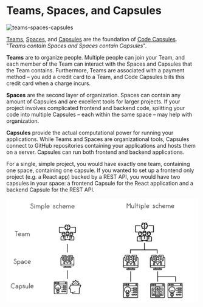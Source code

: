 # Teams, Spaces, and Capsules

![teams-spaces-capsules](../assets/faq/teamspacecapsule.png)

[Teams](https://codecapsules.io/docs/faq/what-is-a-team), [Spaces](https://codecapsules.io/docs/faq/what-is-a-space), and [Capsules](https://codecapsules.io/docs/faq/what-is-a-capsule) are the foundation of [Code Capsules](https://codecapsules.io). "_Teams contain Spaces and Spaces contain Capsules_".

**Teams** are to organize people. Multiple people can join your Team, and each member of the Team can interact with the Spaces and Capsules that the Team contains. Furthermore, Teams are associated with a payment method – you add a credit card to a Team, and Code Capsules bills this credit card when a charge incurs.

**Spaces** are the second layer of organization. Spaces can contain any amount of Capsules and are excellent tools for larger projects. If your project involves complicated frontend and backend code, splitting your code into multiple Capsules – each within the same space – may help with organization.

**Capsules** provide the actual computational power for running your applications. While Teams and Spaces are organizational tools, Capsules connect to GitHub repositories containing your applications and hosts them on a server. Capsules can run both frontend and backend applications.

For a single, simple project, you would have exactly one team, containing one space, containing one capsule. If you wanted to set up a frontend only project (e.g. a React app) backed by a REST API, you would have two capsules in your space: a frontend Capsule for the React application and a backend Capsule for the REST API.

![simple-and-complex-projects](../assets/faq/simple-and-complex-projects.png)